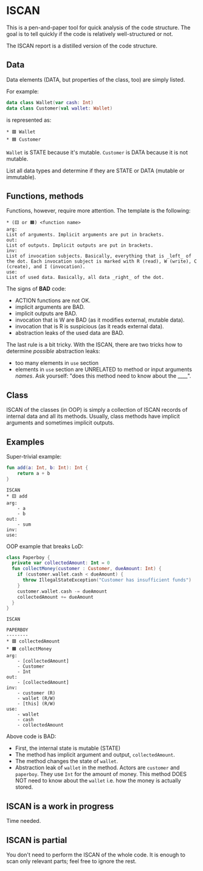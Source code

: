 # ISCAN

This is a pen-and-paper tool for quick analysis of the code structure. The goal is to tell quickly if the code is relatively well-structured or not.

The ISCAN report is a distilled version of the code structure.

## Data

Data elements (DATA, but properties of the class, too) are simply listed.

For example:

```kotlin
data class Wallet(var cash: Int)
data class Customer(val wallet: Wallet)
```

is represented as:

```text
* 🟥 Wallet
* 🟦 Customer
```

`Wallet` is STATE because it's mutable. `Customer` is DATA because it is not mutable.

List all data types and determine if they are STATE or DATA (mutable or immutable).

## Functions, methods

Functions, however, require more attention. The template is the following:

```text
* (🟨 or 🟧) <function name>
arg:
List of arguments. Implicit arguments are put in brackets.
out:
List of outputs. Implicit outputs are put in brackets.
inv:
List of invocation subjects. Basically, everything that is _left_ of the dot. Each invocation subject is marked with R (read), W (write), C (create), and I (invocation).  
use:
List of used data. Basically, all data _right_ of the dot.
```

The signs of **BAD** code:

+ ACTION functions are not OK.
+ implicit arguments are BAD.
+ implicit outputs are BAD.
+ invocation that is W are BAD (as it modifies external, mutable data).
+ invocation that is R is suspicious (as it reads external data).
+ abstraction leaks of the used data are BAD.

The last rule is a bit tricky. With the ISCAN, there are two tricks how to determine _possible_ abstraction leaks:

+ too many elements in `use` section
+ elements in `use` section are UNRELATED to method or input arguments _names_. Ask yourself: "does this method need to know about the ____".

## Class

ISCAN of the classes (in OOP) is simply a collection of ISCAN records of internal data and all its methods. Usually, class methods have implicit arguments and sometimes implicit outputs.  

## Examples

Super-trivial example:

```kotlin
fun add(a: Int, b: Int): Int {
    return a + b
}
```

```text
ISCAN
* 🟨 add
arg:
    - a
    - b
out:
    - sum
inv:
use:
```

OOP example that breaks LoD:

```kotlin
class Paperboy {
  private var collectedAmount: Int = 0
  fun collectMoney(customer : Customer, dueAmount: Int) {
    if (customer.wallet.cash < dueAmount) {
      throw IllegalStateException("Customer has insufficient funds")
    }
    customer.wallet.cash -= dueAmount
    collectedAmount += dueAmount
  }
}
```

```text
ISCAN

PAPERBOY
--------
* 🟥 collectedAmount
* 🟧 collectMoney
arg:
    - [collectedAmount]
    - Customer
    - Int
out: 
    - [collectedAmount]
inv:
    - customer (R)
    - wallet (R/W)
    - [this] (R/W)
use:
    - wallet
    - cash
    - collectedAmount
```

Above code is BAD:

- First, the internal state is mutable (STATE)
- The method has implicit argument and output, `collectedAmount`.
- The method changes the state of `wallet`.
- Abstraction leak of `wallet` in the method. Actors are `customer` and `paperboy`. They use `Int` for the amount of money. This method DOES NOT need to know about the `wallet` i.e. how the money is actually stored.

## ISCAN is a work in progress

Time needed.

## ISCAN is partial

You don't need to perform the ISCAN of the whole code. It is enough to scan only relevant parts; feel free to ignore the rest.
